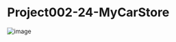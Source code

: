 # Project002-24-MyCarStore

![image](https://github.com/VeronicaRamirezMoreno/Project002-24-MyCarStore/assets/122170615/2eb8e35e-0a37-4bc7-8a3e-a4f64ce5cab1)
